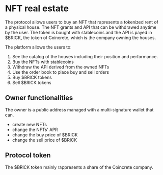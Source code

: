 # NFT real estate
The protocol allows users to buy an NFT that rapresents a tokenized rent of a physical house.
The NFT grants and API that can be withdrawed anytime by the user. The token is bought with stablecoins and the API is payed in $BRICK, the token of Coincrete, which is the company owning the houses.

The platform allows the users to:
1. See the catalog of the houses including their position and performance.
2. Buy the NFTs with stablecoins
3. Withdraw the API derived from the owned NFTs
4. Use the order book to place buy and sell orders
5. Buy $BRICK tokens
6. Sell $BRICK tokens

## Owner functionalities
The owner is a public address managed with a multi-signature wallet that can.
  - create new NFTs
  - change the NFTs' APR
  - change the buy price of $BRICK
  - change the sell price of $BRICK

## Protocol token
The $BRICK token mainly rappresents a share of the Coincrete company.
